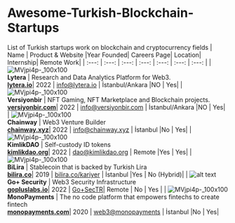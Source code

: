 # Awesome-Turkish-Blockchain-Startups
List of Turkish startups work on blockchain and cryptocurrency fields
| Name    | Product & Website  |Year Founded| Careers Page| Location| Internship| Remote Work|
| :---:   | :---: | :---: |  :---: |  :---: |  :---: | :---: | 
| ![MVjpi4p-_100x100](https://user-images.githubusercontent.com/11755605/199733571-7cb1e55d-c135-4669-b6ab-180e43d6b81d.jpg) </br> **Lytera** | Research and Data Analytics Platform for Web3. </br> **[lytera.io](https://lytera.io/)**| 2022 | [info@lytera.io](mailto:info@lytera.io) | İstanbul/Ankara |NO | Yes|
| ![MVjpi4p-_100x100](https://avatars.githubusercontent.com/u/103737241?s=400&u=ad13361d26929d92d30bbe62d2635b8397e6e39f&v=4) </br> **Versiyonbir** | NFT Gaming, NFT Marketplace and Blockchain projects. </br> **[versiyonbir.com](https://www.versiyonbir.com/)**| 2022 | [info@versiyonbir.com](mailto:info@versiyonbir.com) | İstanbul/Ankara |NO | Yes|
| ![MVjpi4p-_100x100](https://avatars.githubusercontent.com/u/112274547?s=200&v=4) </br> **Chainway** | Web3 Venture Builder </br> **[chainway.xyz](https://chainway.xyz/)**| 2022 | [info@chainway.xyz](mailto:info@chainway.xyz) | İstanbul |No | Yes|
| ![MVjpi4p-_100x100](https://avatars.githubusercontent.com/u/100074307?s=200&v=4) </br> **KimlikDAO** | Self-custody ID tokens </br> **[kimlikdao.org](https://kimlikdao.org/)**| 2022 | [dao@kimlikdao.org](mailto:dao@kimlikdao.org) | Remote |Yes | Yes|
| ![MVjpi4p-_100x100](https://avatars.githubusercontent.com/u/63713834?s=200&v=4) </br> **BiLira** | Stablecoin that is backed by Turkish Lira </br> **[bilira.co](https://bilira.co/)**| 2019 | [bilira.co/kariyer](https://www.bilira.co/tr/kariyer) | İstanbul |Yes | No (Hybrid)|
| ![alt text](https://pbs.twimg.com/profile_images/1486017327489761282/ID6SkVRp_400x400.jpg) </br> **Go+ Security** | Web3 Security Infrastructure </br> **[gopluslabs.io](https://gopluslabs.io/)**| 2022 | [Go+SecTR](https://twitter.com/GoPlusSecTR)| Remote | No | Yes |
| ![MVjpi4p-_100x100](https://avatars.githubusercontent.com/u/55463529?s=200&v=4) </br> **MonoPayments** | The no code platform that empowers fintechs to create fintech </br> **[monopayments.com](https://monopayments.com/)**| 2020 | [web3@monopayments](mailto:web3@monopayments.com) | İstanbul |No | Yes|

